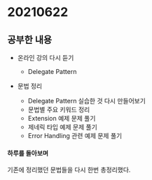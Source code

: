 # 20210622

## 공부한 내용
+ 온라인 강의 다시 듣기
  - Delegate Pattern

+ 문법 정리
  - Delegate Pattern 실습한 것 다시 만들어보기
  - 문법별 주요 키워드 정리
  - Extension 예제 문제 풀기
  - 제네릭 타입 예제 문제 풀기
  - Error Handling 관련 예제 문제 풀기

#### 하루를 돌아보며
기존에 정리했던 문법들을 다시 한번 총정리했다.
